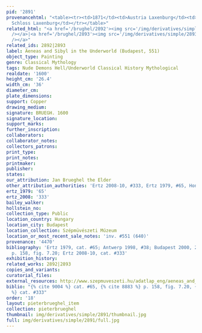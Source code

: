 ```yaml
---
pid: '2891'
provenancehtml: "<table><tr><td>1871</td><td>Austria Laxenburg</td><td>Esterházy Collection
  Schloss Laxenburg</td></tr></table>"
related_html: "<a href='/brughel/2892'><img src='/img/derivatives/simple/2892/thumbnail.jpg'
  /></a>|<a href='/brughel/2893'><img src='/img/derivatives/simple/2893/thumbnail.jpg'
  /></a>"
related_ids: 2892|2893
label: Aeneas and Sibyl in the Underworld (Budapest, 551)
object_type: Painting
genre: Classical Mythology
tags: Nude Demons Hell/Underworld Classical History Mythological
realdate: '1600'
height_cm: '26.4'
width_cm: '36'
diameter_cm:
plate_dimensions:
support: Copper
drawing_medium:
signature: BRUEGH. 1600
signature_location:
support_marks:
further_inscription:
collaborators:
collaborator_notes:
collectors_patrons:
print_type:
print_notes:
printmaker:
publisher:
states:
our_attribution: Jan Brueghel the Elder
other_attribution_authorities: 'Ertz 2008-10, #333, Ertz 1979, #65, Honig database'
ertz_1979: '65'
ertz_2008: '333'
bailey_walker:
hollstein_no:
collection_type: Public
location_country: Hungary
location_city: Budapest
location_collection: Szépmüvészeti Múzeum
location_or_most_recent_sale_notes: 'inv. #551 (640)'
provenance: '4470'
bibliography: 'Ertz 1979, cat. #65; Antwerp 1998, #38; Budapest 2000, 29; Silver 2006,
  p. 158, fig. 7.20; Ertz 2008-10, cat. #333'
exhibition_history:
related_works: 2892|2893
copies_and_variants:
curatorial_files:
external_resources: http://www.szepmuveszeti.hu/adatlap_eng/aeneas_and_sibyl_in_the_8584
biblio: "{% cite 9004 %} cat. #65, {% cite 8883 %} p. 158, fig. 7.20, {% cite 8900
  %} cat. #333"
order: '18'
layout: pieterbrueghel_item
collection: pieterbrueghel
thumbnail: img/derivatives/simple/2891/thumbnail.jpg
full: img/derivatives/simple/2891/full.jpg
---
```

